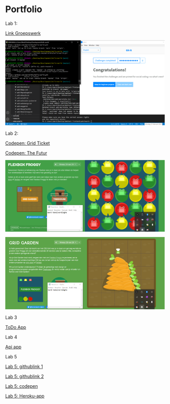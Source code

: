# Portfolio
Lab 1:

[Link Groepswerk](https://github.com/Warreldie/2imd-dev-advanced-lab1.git)

![Git-it](https://github.com/Warreldie/2imd-webtechadvanced-portfolio/blob/main/lab1%20-%20git/git-screenshot.png)

Lab 2:

[Codepen: Grid Ticket](https://codepen.io/Warrel/pen/mdOLpdq?editors=1100)

[Codepen: The Futur](https://codepen.io/Warrel/pen/vYyjpVa)

![Froggy](https://github.com/Warreldie/2imd-webtechadvanced-portfolio/blob/main/lab2%20-%20grid/FlexboxFroggy.png)

![CSSGarden](https://github.com/Warreldie/2imd-webtechadvanced-portfolio/blob/main/lab2%20-%20grid/GridGarden.png)

Lab 3

[ToDo App](https://codesandbox.io/s/todo-app-ward-ootr5)

Lab 4

[Api app](https://codesandbox.io/s/concert-trein-hicqm)

Lab 5

[Lab 5: githublink 1](https://github.com/Warreldie/lab5---Node.js-MongoDB)

[Lab 5: githublink 2](https://github.com/Warreldie/2imd-webtechadvanced-portfolio/tree/main/lab5%20-%20Node.js%2BMongoDB)

[Lab 5: codepen](https://codepen.io/Warrel/pen/dyNMOaL)

[Lab 5: Heroku-app](https://warm-scrubland-60750.herokuapp.com/)
